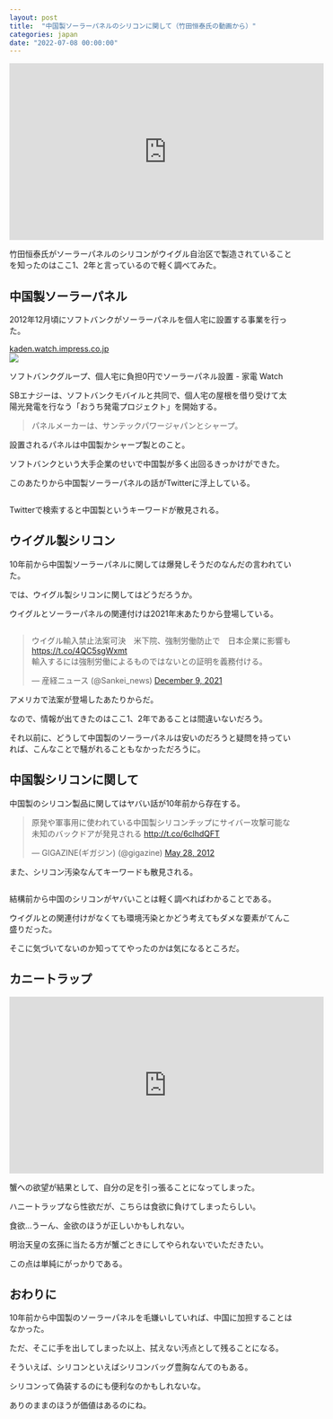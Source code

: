 ```yaml
---
layout: post
title:  "中国製ソーラーパネルのシリコンに関して（竹田恒泰氏の動画から）"
categories: japan
date: "2022-07-08 00:00:00"
---
```


<div class="google">
<iframe width="560" height="315" src="https://www.youtube.com/embed/x4NEhE0bFgE?start=2222" title="YouTube video player" frameborder="0" allow="accelerometer; autoplay; clipboard-write; encrypted-media; gyroscope; picture-in-picture" allowfullscreen></iframe>
</div>

竹田恒泰氏がソーラーパネルのシリコンがウイグル自治区で製造されていることを知ったのはここ1、2年と言っているので軽く調べてみた。

## 中国製ソーラーパネル

2012年12月頃にソフトバンクがソーラーパネルを個人宅に設置する事業を行った。


<div class="card">
  <a href="https://kaden.watch.impress.co.jp/docs/news/578447.html"></a>
  <div class="card__header">
    <a href="https://kaden.watch.impress.co.jp/docs/news/578447.html">kaden.watch.impress.co.jp</a>
  </div>
  <div class="card__image">
    <img src="http://kaden.watch.impress.co.jpnull">
  </div>
  <div class="card__title">
    <p>ソフトバンクグループ、個人宅に負担0円でソーラーパネル設置 - 家電 Watch</p>
  </div>
  <div class="card__description">
    <p>SBエナジーは、ソフトバンクモバイルと共同で、個人宅の屋根を借り受けて太陽光発電を行なう「おうち発電プロジェクト」を開始する。</p>
  </div>
</div>


> パネルメーカーは、サンテックパワージャパンとシャープ。

設置されるパネルは中国製かシャープ製とのこと。

ソフトバンクという大手企業のせいで中国製が多く出回るきっかけができた。

このあたりから中国製ソーラーパネルの話がTwitterに浮上している。


<div class="card">
  <a href=""></a>
  <div class="card__header">
    <a href=""></a>
  </div>
  <div class="card__image">
    <img src="">
  </div>
  <div class="card__title">
    <p></p>
  </div>
  <div class="card__description">
    <p></p>
  </div>
</div>


Twitterで検索すると中国製というキーワードが散見される。

## ウイグル製シリコン

10年前から中国製ソーラーパネルに関しては爆発しそうだのなんだの言われていた。

では、ウイグル製シリコンに関してはどうだろうか。

ウイグルとソーラーパネルの関連付けは2021年末あたりから登場している。


<div class="card">
  <a href=""></a>
  <div class="card__header">
    <a href=""></a>
  </div>
  <div class="card__image">
    <img src="">
  </div>
  <div class="card__title">
    <p></p>
  </div>
  <div class="card__description">
    <p></p>
  </div>
</div>


<blockquote class="twitter-tweet tw-align-center"><p lang="ja" dir="ltr">ウイグル輸入禁止法案可決　米下院、強制労働防止で　日本企業に影響も<a href="https://t.co/4QC5sgWxmt">https://t.co/4QC5sgWxmt</a><br>輸入するには強制労働によるものではないとの証明を義務付ける。</p>&mdash; 産経ニュース (@Sankei_news) <a href="https://twitter.com/Sankei_news/status/1468809026633109506?ref_src=twsrc%5Etfw">December 9, 2021</a></blockquote> <script async src="https://platform.twitter.com/widgets.js" charset="utf-8"></script>

アメリカで法案が登場したあたりからだ。

なので、情報が出てきたのはここ1、2年であることは間違いないだろう。

それ以前に、どうして中国製のソーラーパネルは安いのだろうと疑問を持っていれば、こんなことで騒がれることもなかっただろうに。

## 中国製シリコンに関して

中国製のシリコン製品に関してはヤバい話が10年前から存在する。

<blockquote class="twitter-tweet tw-align-center"><p lang="ja" dir="ltr">原発や軍事用に使われている中国製シリコンチップにサイバー攻撃可能な未知のバックドアが発見される <a href="http://t.co/6clhdQFT">http://t.co/6clhdQFT</a></p>&mdash; GIGAZINE(ギガジン) (@gigazine) <a href="https://twitter.com/gigazine/status/207050469380595713?ref_src=twsrc%5Etfw">May 28, 2012</a></blockquote> <script async src="https://platform.twitter.com/widgets.js" charset="utf-8"></script>

また、シリコン汚染なんてキーワードも散見される。


<div class="card">
  <a href=""></a>
  <div class="card__header">
    <a href=""></a>
  </div>
  <div class="card__image">
    <img src="">
  </div>
  <div class="card__title">
    <p></p>
  </div>
  <div class="card__description">
    <p></p>
  </div>
</div>


結構前から中国のシリコンがヤバいことは軽く調べればわかることである。

ウイグルとの関連付けがなくても環境汚染とかどう考えてもダメな要素がてんこ盛りだった。

そこに気づいてないのか知っててやったのかは気になるところだ。

## カニートラップ

<iframe width="560" height="315" src="https://www.youtube.com/embed/x4NEhE0bFgE?start=3440" title="YouTube video player" frameborder="0" allow="accelerometer; autoplay; clipboard-write; encrypted-media; gyroscope; picture-in-picture" allowfullscreen></iframe>

蟹への欲望が結果として、自分の足を引っ張ることになってしまった。

ハニートラップなら性欲だが、こちらは食欲に負けてしまったらしい。

食欲...うーん、金欲のほうが正しいかもしれない。

明治天皇の玄孫に当たる方が蟹ごときにしてやられないでいただきたい。

この点は単純にがっかりである。

## おわりに

10年前から中国製のソーラーパネルを毛嫌いしていれば、中国に加担することはなかった。

ただ、そこに手を出してしまった以上、拭えない汚点として残ることになる。

そういえば、シリコンといえばシリコンバッグ豊胸なんてのもある。

シリコンって偽装するのにも便利なのかもしれないな。

ありのままのほうが価値はあるのにね。
